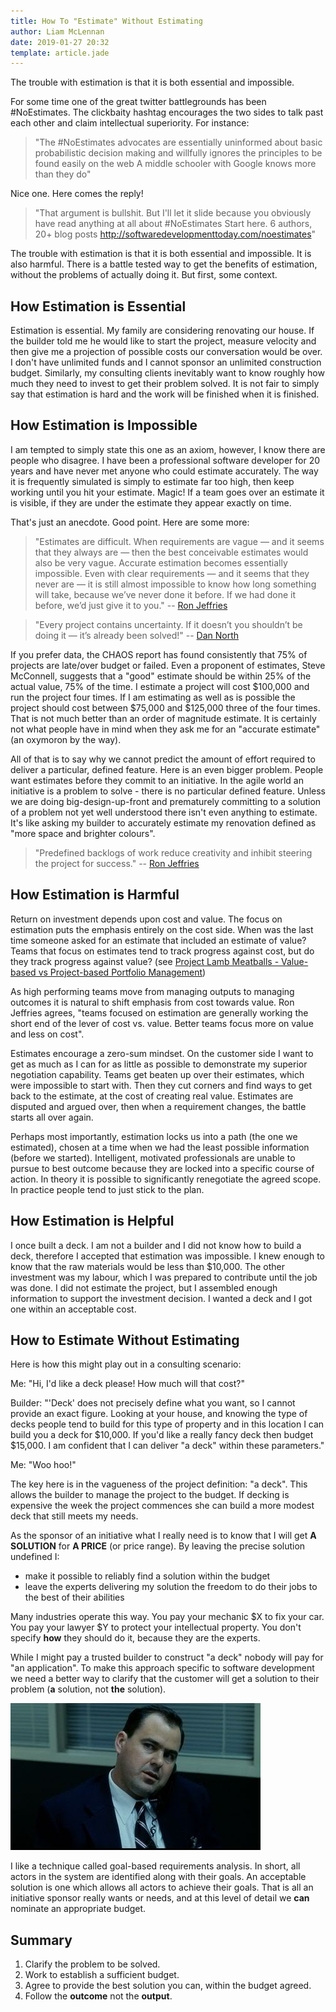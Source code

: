```yaml
---
title: How To "Estimate" Without Estimating
author: Liam McLennan
date: 2019-01-27 20:32
template: article.jade
---
```


The trouble with estimation is that it is both essential and impossible. 

For some time one of the great twitter battlegrounds has been #NoEstimates. The clickbaity hashtag encourages the two sides to talk past each other and claim intellectual superiority. For instance:

> "The #NoEstimates advocates are essentially uninformed about basic probabilistic decision making and willfully ignores the principles to be found easily on the web A middle schooler with Google knows more than they do"

Nice one. Here comes the reply!

> "That argument is bullshit. But I'll let it slide because you obviously have read anything at all about #NoEstimates Start here. 6 authors, 20+ blog posts http://softwaredevelopmenttoday.com/noestimates"

The trouble with estimation is that it is both essential and impossible. It is also harmful. There is a battle tested way to get the benefits of estimation, without the problems of actually doing it. But first, some context. 

How Estimation is Essential
-------------------

Estimation is essential. My family are considering renovating our house. If the builder told me he would like to start the project, measure velocity and then give me a projection of possible costs our conversation would be over. I don't have unlimited funds and I cannot sponsor an unlimited construction budget. Similarly, my consulting clients inevitably want to know roughly how much they need to invest to get their problem solved. It is not fair to simply say that estimation is hard and the work will be finished when it is finished. 

How Estimation is Impossible
-------------------

I am tempted to simply state this one as an axiom, however, I know there are people who disagree. I have been a professional software developer for 20 years and have never met anyone who could estimate accurately. The way it is frequently simulated is simply to estimate far too high, then keep working until you hit your estimate. Magic! If a team goes over an estimate it is visible, if they are under the estimate they appear exactly on time. 

That's just an anecdote. Good point. Here are some more:

> "Estimates are difficult. When requirements are vague — and it seems that they always are — then the best conceivable estimates would also be very vague. Accurate estimation becomes essentially impossible. Even with clear requirements — and it seems that they never are — it is still almost impossible to know how long something will take, because we’ve never done it before. If we had done it before, we’d just give it to you." -- [Ron Jeffries](http://ronjeffries.com/xprog/articles/the-noestimates-movement/)

> "Every project contains uncertainty. If it doesn’t you shouldn’t be doing it — it’s already been solved!" -- [Dan North](https://dannorth.net/2013/08/08/blink-estimation/)

If you prefer data, the CHAOS report has found consistently that 75% of projects are late/over budget or failed. Even a proponent of estimates, Steve McConnell, suggests that a "good" estimate should be within 25% of the actual value, 75% of the time. I estimate a project will cost $100,000 and run the project four times. If I am estimating as well as is possible the project should cost between $75,000 and $125,000 three of the four times. That is not much better than an order of magnitude estimate. It is certainly not what people have in mind when they ask me for an "accurate estimate" (an oxymoron by the way). 

All of that is to say why we cannot predict the amount of effort required to deliver a particular, defined feature. Here is an even bigger problem. People want estimates before they commit to an initiative. In the agile world an initiative is a problem to solve - there is no particular defined feature. Unless we are doing big-design-up-front and prematurely committing to a solution of a problem not yet well understood there isn't even anything to estimate. It's like asking my builder to accurately estimate my renovation defined as "more space and brighter colours". 

> "Predefined backlogs of work reduce creativity and inhibit steering the project for success." -- [Ron Jeffries](https://pragprog.com/magazines/2013-04/estimation)

How Estimation is Harmful
-------------------------

Return on investment depends upon cost and value. The focus on estimation puts the emphasis entirely on the cost side. When was the last time someone asked for an estimate that included an estimate of value? Teams that focus on estimates tend to track progress against cost, but do they track progress against value? (see [Project Lamb Meatballs - Value-based vs Project-based Portfolio Management](https://withouttheloop.com/articles/2018-12-12-project-lamb-meatballs/))

As high performing teams move from managing outputs to managing outcomes it is natural to shift emphasis from cost towards value. Ron Jeffries agrees, "teams focused on estimation are generally working the short end of the lever of cost vs. value. Better teams focus more on value and less on cost". 

Estimates encourage a zero-sum mindset. On the customer side I want to get as much as I can for as little as possible to demonstrate my superior negotiation capability. Teams get beaten up over their estimates, which were impossible to start with. Then they cut corners and find ways to get back to the estimate, at the cost of creating real value. Estimates are disputed and argued over, then when a requirement changes, the battle starts all over again. 

Perhaps most importantly, estimation locks us into a path (the one we estimated), chosen at a time when we had the least possible information (before we started). Intelligent, motivated professionals are unable to pursue to best outcome because they are locked into a specific course of action. In theory it is possible to significantly renegotiate the agreed scope. In practice people tend to just stick to the plan. 

How Estimation is Helpful
-------------------------

I once built a deck. I am not a builder and I did not know how to build a deck, therefore I accepted that estimation was impossible. I knew enough to know that the raw materials would be less than $10,000. The other investment was my labour, which I was prepared to contribute until the job was done. I did not estimate the project, but I assembled enough information to support the investment decision. I wanted a deck and I got one within an acceptable cost. 

How to Estimate Without Estimating
--------------------------

Here is how this might play out in a consulting scenario:

Me: "Hi, I'd like a deck please! How much will that cost?"

Builder: "'Deck' does not precisely define what you want, so I cannot provide an exact figure. Looking at your house, and knowing the type of decks people tend to build for this type of property and in this location I can build you a deck for $10,000. If you'd like a really fancy deck then budget $15,000. I am confident that I can deliver "a deck" within these parameters."

Me: "Woo hoo!"

The key here is in the vagueness of the project definition: "a deck". This allows the builder to manage the project to the budget. If decking is expensive the week the project commences she can build a more modest deck that still meets my needs. 

As the sponsor of an initiative what I really need is to know that I will get **A SOLUTION** for **A PRICE** (or price range). By leaving the precise solution undefined I:

* make it possible to reliably find a solution within the budget
* leave the experts delivering my solution the freedom to do their jobs to the best of their abilities

Many industries operate this way. You pay your mechanic $X to fix your car. You pay your lawyer $Y to protect your intellectual property. You don't specify **how** they should do it, because they are the experts.

While I might pay a trusted builder to construct "a deck" nobody will pay for "an application". To make this approach specific to software development we need a better way to clarify that the customer will get a solution to their problem (**a** solution, not **the** solution). 

![a solution not the solution](fight_club_airport_security.jpg)

I like a technique called goal-based requirements analysis. In short, all actors in the system are identified along with their goals. An acceptable solution is one which allows all actors to achieve their goals. That is all an initiative sponsor really wants or needs, and at this level of detail we **can** nominate an appropriate budget. 

Summary
-------

1. Clarify the problem to be solved.
1. Work to establish a sufficient budget.
1. Agree to provide the best solution you can, within the budget agreed.
1. Follow the **outcome** not the **output**. 